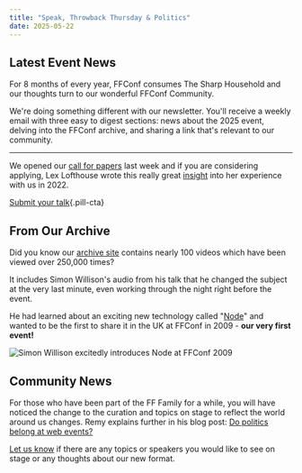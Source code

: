 ```yaml
---
title: "Speak, Throwback Thursday & Politics"
date: 2025-05-22
---
```


## Latest Event News

For 8 months of every year, FFConf consumes The Sharp Household and our thoughts turn to our wonderful FFConf Community.

We're doing something different with our newsletter. You'll receive a weekly email with three easy to digest sections: news about the 2025 event, delving into the FFConf archive, and sharing a link that's relevant to our community.

- - -

We opened our [call for papers](https://ffconf.org/cfp) last week and if you are considering applying, Lex Lofthouse wrote this really great [insight](https://loftio.co.uk/ffconf2022/) into her experience with us in 2022.

[Submit your talk](https://ffconf.org/cfp){.pill-cta}

## From Our Archive

Did you know our [archive site](https://ffconf.org/talks/) contains nearly 100 videos which have been viewed over 250,000 times?

It includes Simon Willison's audio from his talk that he changed the subject at the very last minute, even working through the night right before the event.

He had learned about an exciting new technology called "[Node](https://simonwillison.net/2009/Nov/23/node/)" and wanted to be the first to share it in the UK at FFConf in 2009 - **our very first event!**

![Simon Willison excitedly introduces Node at FFConf 2009](/images/articles/2025-05-22-simon.jpg)

## Community News

For those who have been part of the FF Family for a while, you will have noticed the change to the curation and topics on stage to reflect the world around us changes. Remy explains further in his blog post: [Do politics belong at web events?](https://remysharp.com/2025/04/07/do-politics-belong-at-web-events)

[Let us know](/chat) if there are any topics or speakers you would like to see on stage or any thoughts about our new format.